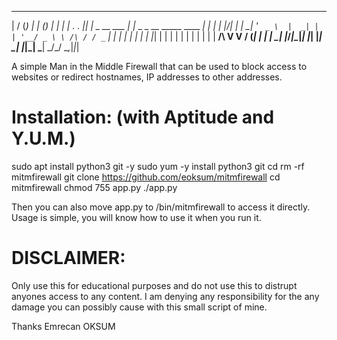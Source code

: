 ___  ____ _              ______ _                        _ _ 
|  \/  (_) |             |  ___(_)                      | | |
| .  . |_| |_ _ __ ___   | |_   _ _ __ _____      ____ _| | |
| |\/| | | __| '_ ` _ \  |  _| | | '__/ _ \ \ /\ / / _` | | |
| |  | | | |_| | | | | | | |   | | | |  __/\ V  V / (_| | | |
\_|  |_/_|\__|_| |_| |_| \_|   |_|_|  \___| \_/\_/ \__,_|_|_|

A simple Man in the Middle Firewall that can be used to block access to websites or redirect hostnames, IP addresses to other addresses.

# Installation: (with Aptitude and Y.U.M.)

sudo apt install python3 git -y
sudo yum -y install python3 git
cd
rm -rf mitmfirewall
git clone https://github.com/eoksum/mitmfirewall
cd mitmfirewall
chmod 755 app.py
./app.py

Then you can also move app.py to /bin/mitmfirewall to access it directly.
Usage is simple, you will know how to use it when you run it.

# DISCLAIMER:
Only use this for educational purposes and do not use this to distrupt anyones access to any content.
I am denying any responsibility for the any damage you can possibly cause with this small script of mine.

Thanks
Emrecan OKSUM
